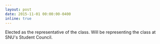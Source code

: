 ```yaml
---
layout: post
date: 2015-11-01 00:00:00-0400
inline: true
---
```


Elected as the representative of the class. Will be representing the class at SNU's Student Council.
